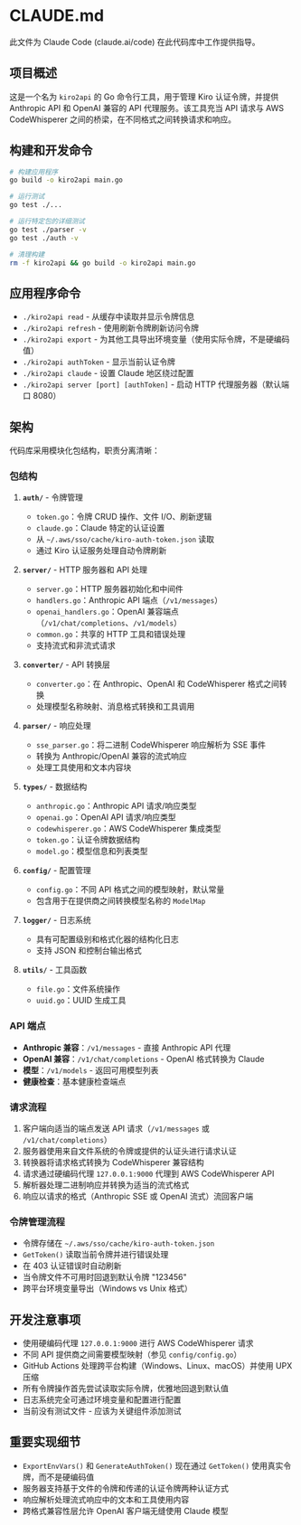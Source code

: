 # CLAUDE.md

此文件为 Claude Code (claude.ai/code) 在此代码库中工作提供指导。

## 项目概述

这是一个名为 `kiro2api` 的 Go 命令行工具，用于管理 Kiro 认证令牌，并提供 Anthropic API 和 OpenAI 兼容的 API 代理服务。该工具充当 API 请求与 AWS CodeWhisperer 之间的桥梁，在不同格式之间转换请求和响应。

## 构建和开发命令

```bash
# 构建应用程序
go build -o kiro2api main.go

# 运行测试
go test ./...

# 运行特定包的详细测试
go test ./parser -v
go test ./auth -v

# 清理构建
rm -f kiro2api && go build -o kiro2api main.go
```

## 应用程序命令

- `./kiro2api read` - 从缓存中读取并显示令牌信息
- `./kiro2api refresh` - 使用刷新令牌刷新访问令牌
- `./kiro2api export` - 为其他工具导出环境变量（使用实际令牌，不是硬编码值）
- `./kiro2api authToken` - 显示当前认证令牌
- `./kiro2api claude` - 设置 Claude 地区绕过配置
- `./kiro2api server [port] [authToken]` - 启动 HTTP 代理服务器（默认端口 8080）

## 架构

代码库采用模块化包结构，职责分离清晰：

### 包结构

1. **`auth/`** - 令牌管理
   - `token.go`：令牌 CRUD 操作、文件 I/O、刷新逻辑
   - `claude.go`：Claude 特定的认证设置
   - 从 `~/.aws/sso/cache/kiro-auth-token.json` 读取
   - 通过 Kiro 认证服务处理自动令牌刷新

2. **`server/`** - HTTP 服务器和 API 处理
   - `server.go`：HTTP 服务器初始化和中间件
   - `handlers.go`：Anthropic API 端点（`/v1/messages`）
   - `openai_handlers.go`：OpenAI 兼容端点（`/v1/chat/completions`、`/v1/models`）
   - `common.go`：共享的 HTTP 工具和错误处理
   - 支持流式和非流式请求

3. **`converter/`** - API 转换层
   - `converter.go`：在 Anthropic、OpenAI 和 CodeWhisperer 格式之间转换
   - 处理模型名称映射、消息格式转换和工具调用

4. **`parser/`** - 响应处理
   - `sse_parser.go`：将二进制 CodeWhisperer 响应解析为 SSE 事件
   - 转换为 Anthropic/OpenAI 兼容的流式响应
   - 处理工具使用和文本内容块

5. **`types/`** - 数据结构
   - `anthropic.go`：Anthropic API 请求/响应类型
   - `openai.go`：OpenAI API 请求/响应类型
   - `codewhisperer.go`：AWS CodeWhisperer 集成类型
   - `token.go`：认证令牌数据结构
   - `model.go`：模型信息和列表类型

6. **`config/`** - 配置管理
   - `config.go`：不同 API 格式之间的模型映射，默认常量
   - 包含用于在提供商之间转换模型名称的 `ModelMap`

7. **`logger/`** - 日志系统
   - 具有可配置级别和格式化器的结构化日志
   - 支持 JSON 和控制台输出格式

8. **`utils/`** - 工具函数
   - `file.go`：文件系统操作
   - `uuid.go`：UUID 生成工具

### API 端点

- **Anthropic 兼容**：`/v1/messages` - 直接 Anthropic API 代理
- **OpenAI 兼容**：`/v1/chat/completions` - OpenAI 格式转换为 Claude
- **模型**：`/v1/models` - 返回可用模型列表
- **健康检查**：基本健康检查端点

### 请求流程

1. 客户端向适当的端点发送 API 请求（`/v1/messages` 或 `/v1/chat/completions`）
2. 服务器使用来自文件系统的令牌或提供的认证头进行请求认证
3. 转换器将请求格式转换为 CodeWhisperer 兼容结构
4. 请求通过硬编码代理 `127.0.0.1:9000` 代理到 AWS CodeWhisperer API
5. 解析器处理二进制响应并转换为适当的流式格式
6. 响应以请求的格式（Anthropic SSE 或 OpenAI 流式）流回客户端

### 令牌管理流程

- 令牌存储在 `~/.aws/sso/cache/kiro-auth-token.json`
- `GetToken()` 读取当前令牌并进行错误处理
- 在 403 认证错误时自动刷新
- 当令牌文件不可用时回退到默认令牌 "123456"
- 跨平台环境变量导出（Windows vs Unix 格式）

## 开发注意事项

- 使用硬编码代理 `127.0.0.1:9000` 进行 AWS CodeWhisperer 请求
- 不同 API 提供商之间需要模型映射（参见 `config/config.go`）
- GitHub Actions 处理跨平台构建（Windows、Linux、macOS）并使用 UPX 压缩
- 所有令牌操作首先尝试读取实际令牌，优雅地回退到默认值
- 日志系统完全可通过环境变量和配置进行配置
- 当前没有测试文件 - 应该为关键组件添加测试

## 重要实现细节

- `ExportEnvVars()` 和 `GenerateAuthToken()` 现在通过 `GetToken()` 使用真实令牌，而不是硬编码值
- 服务器支持基于文件的令牌和传递的认证令牌两种认证方式
- 响应解析处理流式响应中的文本和工具使用内容
- 跨格式兼容性层允许 OpenAI 客户端无缝使用 Claude 模型